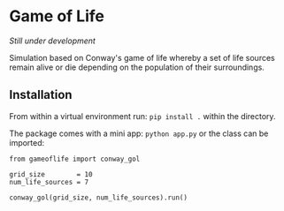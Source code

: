 # Game of Life

*Still under development*

Simulation based on Conway's game of life whereby a set of life sources remain alive or die depending on the population of their surroundings.

## Installation
From within a virtual environment run:
`pip install .`
within the directory.

The package comes with a mini app:
`python app.py`
or the class can be imported:
```
from gameoflife import conway_gol

grid_size        = 10
num_life_sources = 7

conway_gol(grid_size, num_life_sources).run()
```

